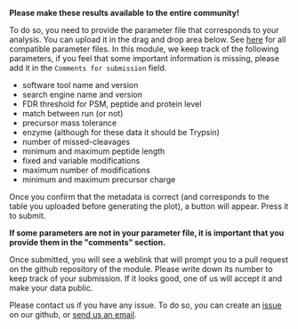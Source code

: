 **Please make these results available to the entire community!**

To do so, you need to provide the parameter file that corresponds to
your analysis. You can upload it in the drag and drop area below.
See [here](https://proteobench.readthedocs.io/en/stable/available-modules/8-quant-lfq-ion-dda-astral/)
for all compatible parameter files.
In this module, we keep track of the following parameters, if you feel
that some important information is missing, please add it in the
`Comments for submission` field.
- software tool name and version
- search engine name and version
- FDR threshold for PSM, peptide and protein level
- match between run (or not)
- precursor mass tolerance
- enzyme (although for these data it should be Trypsin)
- number of missed-cleavages
- minimum and maximum peptide length
- fixed and variable modifications
- maximum number of modifications
- minimum and maximum precursor charge

Once you confirm that the metadata is correct (and corresponds to the
table you uploaded before generating the plot), a button will appear.
Press it to submit.

**If some parameters are not in your parameter file, it is important that
you provide them in the "comments" section.**

Once submitted, you will see a weblink that will prompt you to a
pull request on the github repository of the module. Please write down
its number to keep track of your submission. If it looks good, one of
us will accept it and make your data public.

Please contact us if you have any issue. To do so, you can create an
[issue](https://github.com/Proteobench/ProteoBench/issues/new) on our
github, or [send us an email](mailto:proteobench@eubic-ms.org?subject=ProteoBench_query).
